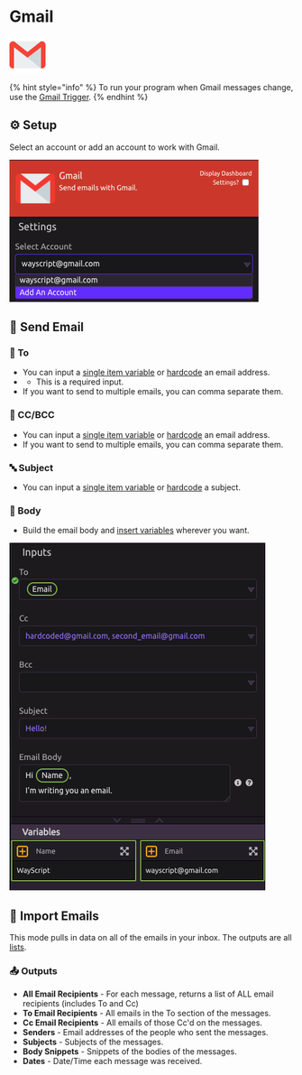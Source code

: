 # Gmail

![Automate actions with Gmail.](../../.gitbook/assets/gmail.png)

{% hint style="info" %}
To run your program when Gmail messages change, use the [Gmail Trigger](../triggers/gmail-trigger.md).
{% endhint %}

## ⚙ Setup

Select an account or add an account to work with Gmail.

![Select or Add an Account](../../.gitbook/assets/screenshot-2019-07-16-17.30.58.png)



## 📧 Send Email

### 👤 To

* You can input a [single item variable](../../getting_started/variables.md#single-item) or [hardcode](../../getting_started/modules.md#option-two-hardcode-a-value) an email address.
* * This is a required input.
* If you want to send to multiple emails, you can comma separate them. 

### 👥 CC/BCC

* You can input a [single item variable](../../getting_started/variables.md#single-item) or [hardcode](../../getting_started/modules.md#option-two-hardcode-a-value) an email address.
* If you want to send to multiple emails, you can comma separate them. 

### 🔤 Subject

* You can input a [single item variable](../../getting_started/variables.md#single-item) or [hardcode](../../getting_started/modules.md#option-two-hardcode-a-value) a subject.

### 📝 Body

* Build the email body and [insert variables](../../getting_started/modules.md#option-one-insert-a-variable) wherever you want. 

![Gmail Setup Example](../../.gitbook/assets/screenshot-2019-07-16-17.39.05.png)

## 📩 Import Emails

This mode pulls in data on all of the emails in your inbox. The outputs are all [lists](../../getting_started/variables.md#lists). 

### 📤 Outputs

* **All Email Recipients** - For each message, returns a list of ALL email recipients \(includes To and Cc\)
* **To Email Recipients** - All emails in the To section of the messages.
* **Cc Email Recipients** - All emails of those Cc'd on the messages.
* **Senders** - Email addresses of the people who sent the messages.
* **Subjects** - Subjects of the messages.
* **Body Snippets** - Snippets of the bodies of the messages.
* **Dates** - Date/Time each message was received.

